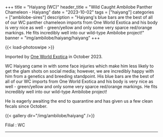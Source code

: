 +++
title = "Haiyang (WC)"
header_title = "Wild Caught Ambilobe Panther Chameleon - Haiyang"
date = "2023-10-02"
tags = ["haiyang"]
categories = ["ambilobe-sires"]
description = "Haiyang's blue bars are the best of all of our WC panther chameleon imports from One World Exotica and his body is very nice as well - green/yellow and only some very sparce red/orange markings. He fits incredibly well into our wild-type Ambilobe project!"
banner = "img/ambilobe/haiyang/haiyang"
+++

{{< load-photoswipe >}}

Imported by [One World Exotica](https://www.instagram.com/oneworldexotica/) in October 2023.

WC Haiyang came in with some face injuries which make him less likely to get the glam shots on social media; however, we are incredibly happy with him from a genetics and breeding standpoint. His blue bars are the best of all of our WC imports from One World Exotica and his body is very nice as well - green/yellow and only some very sparce red/orange markings. He fits incredibly well into our wild-type Ambilobe project!

He is eagerly awaiting the end to quarantine and has given us a few clean fecals since October.

{{< gallery dir="/img/ambilobe/haiyang" />}}

Filial
: WC

---